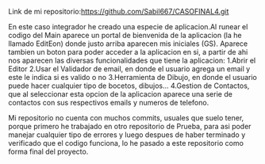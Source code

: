 Link de mi repositorio:https://github.com/Sabil667/CASOFINAL4.git

En este caso integrador he creado una especie de aplicacion.Al runear el codigo del Main aparece un portal de bienvenida de la aplicacion (la he llamado EditEon) donde justo arriba aparecen mis iniciales (GS). Aparece tambien un boton para poder acceder a la aplicacion en si, a partir de ahi nos aparecen las diversas funcionalidades que tiene la aplicacion: 1.Abrir el Editor 2.Usar el Validador de email, en donde el usuario agrega un email y este le indica si es valido o no  3.Herramienta de Dibujo, en donde el usuario puede hacer cualquier tipo de bocetos, dibujos... 4.Gestion de Contactos, que al seleccionar esta opcion de la aplicacion aparece una serie de contactos con sus respectivos emails y numeros de telefono.

Mi repositorio no cuenta con muchos commits, usuales que suelo tener, porque primero he trabajado en otro repositorio de Prueba, para asi poder manejar cualquier tipo de errores y luego despues de haber terminado y verificado  que el codigo funciona, lo he pasado a este repositorio como forma final del proyecto.

